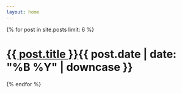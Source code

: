 ```yaml
---
layout: home
---
```

{% for post in site.posts limit: 6 %}
<div class="content clickable">
    <h1><a class="index" href="{{ post.url }}">{{ post.title }}</a><span id="time">{{ post.date | date: "%B %Y" | downcase }}</span></h1>
</div>
{% endfor %}
